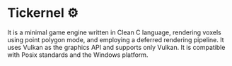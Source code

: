 # Tickernel ⚙
 It is a minimal game engine written in Clean C language, rendering voxels using point polygon mode, and employing a deferred rendering pipeline. It uses Vulkan as the graphics API and supports only Vulkan. It is compatible with Posix standards and the Windows platform.
